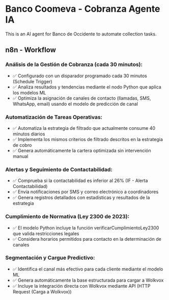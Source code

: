# Banco Coomeva - Cobranza Agente IA
This is an AI agent for Banco de Occidente to automate collection tasks.

## n8n - Workflow

### Análisis de la Gestión de Cobranza (cada 30 minutos):

- ✅ Configurado con un disparador programado cada 30 minutos (Schedule Trigger)
- ✅ Analiza resultados y tendencias mediante el nodo Python que aplica los modelos ML
- ✅ Optimiza la asignación de canales de contacto (llamadas, SMS, WhatsApp, email) usando el modelo de predicción de canal


### Automatización de Tareas Operativas:

- ✅ Automatiza la estrategia de filtrado que actualmente consume 40 minutos diarios
- ✅ Implementa los mismos criterios de filtrado descritos en la estrategia de cobro
- ✅ Genera automáticamente la cartera optimizada sin intervención manual


### Alertas y Seguimiento de Contactabilidad:

- ✅ Comprueba si la contactabilidad es inferior al 26% (IF - Alerta Contactabilidad)
- ✅ Envía notificaciones por SMS y correo electrónico a coordinadores
- ✅ Genera registros detallados con estadísticas y resultados de la estrategia


### Cumplimiento de Normativa (Ley 2300 de 2023):

- ✅ El modelo Python incluye la función verificarCumplimientoLey2300 que valida restricciones legales
- ✅ Considera horarios permitidos para contacto en la determinación de canales


### Segmentación y Cargue Predictivo:

- ✅ Identifica el canal más efectivo para cada cliente mediante el modelo ML
- ✅ Genera automáticamente la base estructurada para cargar a Wolkvox
- ✅ Incluye la integración directa con Wolkvox mediante API (HTTP Request (Carga a Wolkvox))
